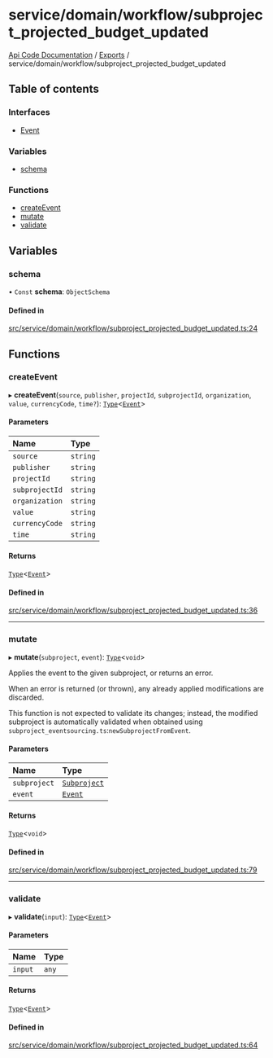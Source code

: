 # service/domain/workflow/subproject\_projected\_budget\_updated
 
[Api Code Documentation](../README.md) / [Exports](../modules.md) / service/domain/workflow/subproject\_projected\_budget\_updated

## Table of contents

### Interfaces

- [Event](../interfaces/service_domain_workflow_subproject_projected_budget_updated.Event.md)

### Variables

- [schema](service_domain_workflow_subproject_projected_budget_updated.md#schema)

### Functions

- [createEvent](service_domain_workflow_subproject_projected_budget_updated.md#createevent)
- [mutate](service_domain_workflow_subproject_projected_budget_updated.md#mutate)
- [validate](service_domain_workflow_subproject_projected_budget_updated.md#validate)

## Variables

### schema

• `Const` **schema**: `ObjectSchema`

#### Defined in

[src/service/domain/workflow/subproject_projected_budget_updated.ts:24](https://github.com/openkfw/TruBudget/blob/f6ee764/api/src/service/domain/workflow/subproject_projected_budget_updated.ts#L24)

## Functions

### createEvent

▸ **createEvent**(`source`, `publisher`, `projectId`, `subprojectId`, `organization`, `value`, `currencyCode`, `time?`): [`Type`](result.md#type)<[`Event`](../interfaces/service_domain_workflow_subproject_projected_budget_updated.Event.md)\>

#### Parameters

| Name | Type |
| :------ | :------ |
| `source` | `string` |
| `publisher` | `string` |
| `projectId` | `string` |
| `subprojectId` | `string` |
| `organization` | `string` |
| `value` | `string` |
| `currencyCode` | `string` |
| `time` | `string` |

#### Returns

[`Type`](result.md#type)<[`Event`](../interfaces/service_domain_workflow_subproject_projected_budget_updated.Event.md)\>

#### Defined in

[src/service/domain/workflow/subproject_projected_budget_updated.ts:36](https://github.com/openkfw/TruBudget/blob/f6ee764/api/src/service/domain/workflow/subproject_projected_budget_updated.ts#L36)

___

### mutate

▸ **mutate**(`subproject`, `event`): [`Type`](result.md#type)<`void`\>

Applies the event to the given subproject, or returns an error.

When an error is returned (or thrown), any already applied modifications are
discarded.

This function is not expected to validate its changes; instead, the modified
subproject is automatically validated when obtained using
`subproject_eventsourcing.ts`:`newSubprojectFromEvent`.

#### Parameters

| Name | Type |
| :------ | :------ |
| `subproject` | [`Subproject`](../interfaces/service_domain_workflow_subproject.Subproject.md) |
| `event` | [`Event`](../interfaces/service_domain_workflow_subproject_projected_budget_updated.Event.md) |

#### Returns

[`Type`](result.md#type)<`void`\>

#### Defined in

[src/service/domain/workflow/subproject_projected_budget_updated.ts:79](https://github.com/openkfw/TruBudget/blob/f6ee764/api/src/service/domain/workflow/subproject_projected_budget_updated.ts#L79)

___

### validate

▸ **validate**(`input`): [`Type`](result.md#type)<[`Event`](../interfaces/service_domain_workflow_subproject_projected_budget_updated.Event.md)\>

#### Parameters

| Name | Type |
| :------ | :------ |
| `input` | `any` |

#### Returns

[`Type`](result.md#type)<[`Event`](../interfaces/service_domain_workflow_subproject_projected_budget_updated.Event.md)\>

#### Defined in

[src/service/domain/workflow/subproject_projected_budget_updated.ts:64](https://github.com/openkfw/TruBudget/blob/f6ee764/api/src/service/domain/workflow/subproject_projected_budget_updated.ts#L64)
